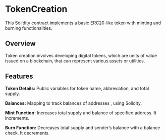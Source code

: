 # TokenCreation
This Solidity contract implements a basic ERC20-like token with minting and burning functionalities.

## **Overview**

Token creation involves developing digital tokens, which are units of value issued on a blockchain, that can represent various assets or utilities. 

## **Features**

**Token Details:**  Public variables for token name, abbreviation, and total supply.

**Balances:** Mapping to track balances of addresses , using Solidity.

**Mint Function:** Increases total supply and balance of specified address. It increments.

**Burn Function:** Decreases total supply and sender’s balance with a balance check. It decrements.